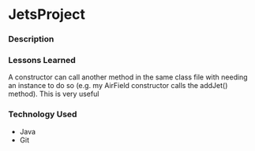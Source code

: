# JetsProject

### Description

### Lessons Learned
A constructor can call another method in the same class file with needing an instance to do so (e.g. my AirField constructor calls the addJet() method). This is very useful

### Technology Used
- Java
- Git